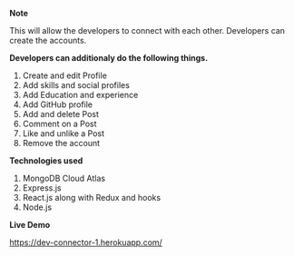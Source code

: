 **Note**

This will allow the developers to connect with each other.
Developers can create the accounts.

**Developers can additionaly do the following things.**

1. Create and edit Profile
2. Add skills and social profiles
3. Add Education and experience
4. Add GitHub profile
5. Add and delete Post
6. Comment on a Post
7. Like and unlike a Post
8. Remove the account

**Technologies used**

1. MongoDB Cloud Atlas
2. Express.js
3. React.js along with Redux and hooks
4. Node.js

**Live Demo**

https://dev-connector-1.herokuapp.com/
